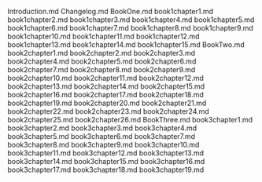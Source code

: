 Introduction.md
Changelog.md
BookOne.md
book1chapter1.md
book1chapter2.md
book1chapter3.md
book1chapter4.md
book1chapter5.md
book1chapter6.md
book1chapter7.md
book1chapter8.md
book1chapter9.md
book1chapter10.md
book1chapter11.md
book1chapter12.md
book1chapter13.md
book1chapter14.md
book1chapter15.md
BookTwo.md
book2chapter1.md
book2chapter2.md
book2chapter3.md
book2chapter4.md
book2chapter5.md
book2chapter6.md
book2chapter7.md
book2chapter8.md
book2chapter9.md
book2chapter10.md
book2chapter11.md
book2chapter12.md
book2chapter13.md
book2chapter14.md
book2chapter15.md
book2chapter16.md
book2chapter17.md
book2chapter18.md
book2chapter19.md
book2chapter20.md
book2chapter21.md
book2chapter22.md
book2chapter23.md
book2chapter24.md
book2chapter25.md
book2chapter26.md
BookThree.md
book3chapter1.md
book3chapter2.md
book3chapter3.md
book3chapter4.md
book3chapter5.md
book3chapter6.md
book3chapter7.md
book3chapter8.md
book3chapter9.md
book3chapter10.md
book3chapter11.md
book3chapter12.md
book3chapter13.md
book3chapter14.md
book3chapter15.md
book3chapter16.md
book3chapter17.md
book3chapter18.md
book3chapter19.md
